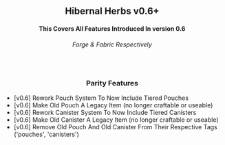 <div align="center">
  
  <h2> Hibernal Herbs v0.6+ </h2>

  <h4> This Covers All Features Introduced In version 0.6 </h4>
  <h6> Forge & Fabric Respectively </h6>
  
  <br>
  
  <h3> Parity Features </h3>

</div>

<ul>
  <li> [v0.6] Rework Pouch System To Now Include Tiered Pouches </li>
  <li> [v0.6] Make Old Pouch A Legacy Item (no longer craftable or useable) </li>
  <li> [v0.6] Rework Canister System To Now Include Tiered Canisters </li>
  <li> [v0.6] Make Old Canister A Legacy Item (no longer craftable or useable) </li>
  <li> [v0.6] Remove Old Pouch And Old Canister From Their Respective Tags ('pouches', 'canisters') </li>
</ul>
